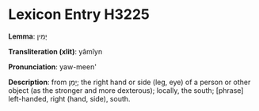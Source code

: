 # Lexicon Entry H3225

**Lemma**: יָמִין

**Transliteration (xlit)**: yâmîyn

**Pronunciation**: yaw-meen'

**Description**:
from יָמַן; the right hand or side (leg, eye) of a person or other object (as the stronger and more dexterous); locally, the south; [phrase] left-handed, right (hand, side), south.
